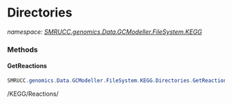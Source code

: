 ﻿# Directories
_namespace: [SMRUCC.genomics.Data.GCModeller.FileSystem.KEGG](./index.md)_





### Methods

#### GetReactions
```csharp
SMRUCC.genomics.Data.GCModeller.FileSystem.KEGG.Directories.GetReactions
```
/KEGG/Reactions/


